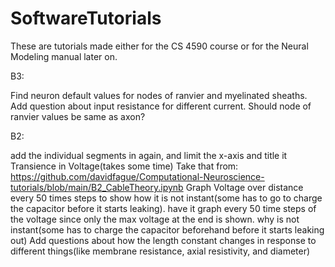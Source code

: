 # SoftwareTutorials
These are tutorials made either for the CS 4590 course or for the Neural Modeling manual later on.


B3:

Find neuron default values for nodes of ranvier and myelinated sheaths.
Add question about input resistance for different current.
Should node of ranvier values be same as axon?



B2:

add the individual segments in again, and limit the x-axis and title it Transience in Voltage(takes some time) Take that from:
https://github.com/davidfague/Computational-Neuroscience-tutorials/blob/main/B2_CableTheory.ipynb
Graph Voltage over distance every 50 times steps to show how it is not instant(some has to go to charge the capacitor before it starts leaking). 
have it graph every 50 time steps of the voltage since only the max voltage at the end is shown. why is not instant(some has to charge the capacitor beforehand before it starts leaking out)
Add questions about how the length constant changes in response to different things(like membrane resistance, axial resistivity, and diameter)


